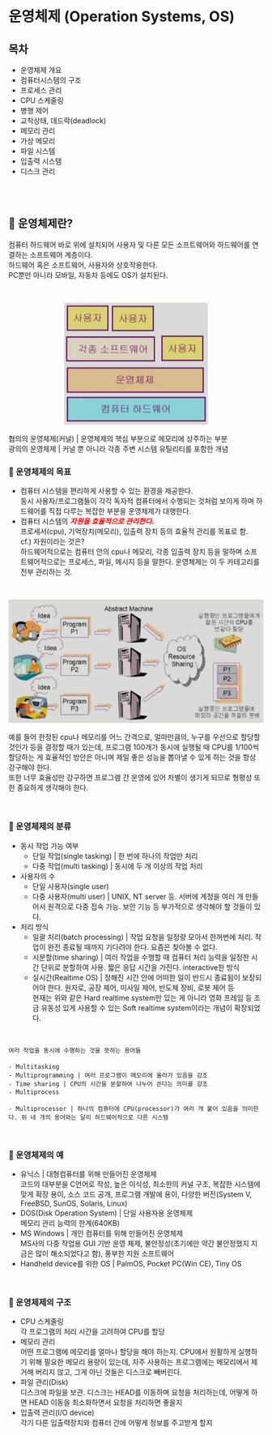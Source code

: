 # 운영체제 (Operation Systems, OS)

## 목차

- 운영체제 개요<br>
- 컴퓨터시스템의 구조<br>
- 프로세스 관리<br>
- CPU 스케줄링<br>
- 병행 제어<br>
- 교착상태, 데드락(deadlock)<br>
- 메모리 관리<br>
- 가상 메모리<br>
- 파일 시스템<br>
- 입출력 시스템<br>
- 디스크 관리<br>

<br>
<br>

## :book: 운영체제란?

컴퓨터 하드웨어 바로 위에 설치되어 사용자 및 다른 모든 소프트웨어와 하드웨어를 연결하는 소프트웨어 계층이다.<br>
하드웨어 혹은 소프트웨어, 사용자와 상호작용한다.<br>
PC뿐만 아니라 모바일, 자동차 등에도 OS가 설치된다.

<br>

<p align="center"><img src="./img/01.png" title="운영체제" alt="운영체제"></img></p>
협의의 운영체제(커널) | 운영체제의 핵심 부분으로 메모리에 상주하는 부분<br>
광의의 운영체제 | 커널 뿐 아니라 각종 주변 시스템 유틸리티를 포함한 개념

<br>

### :pencil: 운영체제의 목표

- 컴퓨터 시스템을 편리하게 사용할 수 있는 환경을 제공한다.<br>
  동시 사용자/프로그램들이 각각 독자적 컴퓨터에서 수행되는 것처럼 보이게 하며 하드웨어를 직접 다루는 복잡한 부분을 운영체제가 대행한다.
- 컴퓨터 시스템의 <span style="color:red;"><i><strong>자원을 효율적으로 관리한다.</strong></i></span><br>
  프로세서(cpu), 기억장치(메모리), 입출력 장치 등의 효율적 관리를 목표로 함.<br>
  cf.) 자원이라는 것은?<br>
  하드웨어적으로는 컴퓨터 안의 cpu나 메모리, 각종 입출력 장치 등을 말하며 소프트웨어적으로는 프로세스, 파일, 메시지 등을 말한다. 운영체제는 이 두 카테고리를 전부 관리하는 것.

<br>

<p align="center"><img src="./img/02.png" title="운영체제 운영" alt="운영체제 운영"></img></p>

예를 들어 한정된 cpu나 메모리를 어느 간격으로, 얼마만큼의, 누구를 우선으로 할당할 것인가 등을 결정할 때가 있는데, 프로그램 100개가 동시에 실행될 때 CPU를 1/100씩 할당하는 게 효율적인 방안은 아니며 제일 좋은 성능을 뽑아낼 수 있게 하는 것을 항상 강구해야 한다.<br>
또한 너무 효율성만 강구하면 프로그램 간 운영에 있어 차별이 생기게 되므로 형평성 또한 중요하게 생각해야 한다.

<br>

### :pencil: 운영체제의 분류

- 동시 작업 가능 여부
  - 단일 작업(single tasking) | 한 번에 하나의 작업만 처리
  - 다중 작업(multi tasking) | 동시에 두 개 이상의 작업 처리
- 사용자의 수
  - 단일 사용자(single user)
  - 다중 사용자(multi user) | UNIX, NT server 등. 서버에 계정을 여러 개 만들어서 원격으로 다중 접속 가능. 보안 기능 등 부가적으로 생각해야 할 것들이 있다.
- 처리 방식
  - 일괄 처리(batch processing) | 작업 요청을 일정량 모아서 한꺼번에 처리. 작업이 완전 종료될 때까지 기다려야 한다. 요즘은 찾아볼 수 없다.
  - 시분할(time sharing) | 여러 작업을 수행할 때 컴퓨터 처리 능력을 일정한 시간 단위로 분할하여 사용. 짧은 응답 시간을 가진다. interactive한 방식
  - 실시간(Realtime OS) | 정해진 시간 안에 어떠한 일이 반드시 종료됨이 보장되어야 한다. 원자로, 공장 제어, 미사일 제어, 반도체 장비, 로봇 제어 등<br>
    현재는 위와 같은 Hard realtime system만 있는 게 아니라 영화 프레임 등 조금 유동성 있게 사용할 수 있는 Soft realtime system이라는 개념이 확장되었다.

<br>

```
여러 작업을 동시에 수행하는 것을 뜻하는 용어들

- Multitasking
- Multiprogramming | 여러 프로그램이 메모리에 올라가 있음을 강조
- Time sharing | CPU의 시간을 분할하여 나누어 쓴다는 의미를 강조
- Multiprocess

- Multiprocessor | 하나의 컴퓨터에 CPU(processor)가 여러 개 붙어 있음을 의미한다. 위 네 개의 용어와는 달리 하드웨어적으로 다른 시스템
```

<br>

### :pencil: 운영체제의 예

- 유닉스 | 대형컴퓨터를 위해 만들어진 운영체제<br>
  코드의 대부분을 C언어로 작성, 높은 이식성, 최소한의 커널 구조, 복잡한 시스템에 맞게 확장 용이, 소스 코드 공개, 프로그램 개발에 용이, 다양한 버전(System V, FreeBSD, SunOS, Solaris, Linux)
- DOS(Disk Operation System) | 단일 사용자용 운영체제<br>
  메모리 관리 능력의 한계(640KB)
- MS Windows | 개인 컴퓨터를 위해 만들어진 운영체제<br>
  MS사의 다중 작업용 GUI 기반 운영 체제, 불안정성(초기에만 약간 불안정했지 지금은 많이 해소되었다고 함), 풍부한 지원 소프트웨어
- Handheld device를 위한 OS | PalmOS, Pocket PC(Win CE), Tiny OS

<br>

### :pencil: 운영체제의 구조

- CPU 스케줄링<br>
  각 프로그램의 처리 시간을 고려하여 CPU를 할당
- 메모리 관리<br>
  어떤 프로그램에 메모리를 얼마나 할당을 해야 하는지. CPU에서 원활하게 실행하기 위해 필요한 메모리 용량이 있는데, 자주 사용하는 프로그램에는 메모리에서 제거해 버리지 않고, 그게 아닌 것들은 디스크로 빼버린다.
- 파일 관리(Disk)<br>
  디스크에 파일을 보관. 디스크는 HEAD를 이동하며 요청을 처리하는데, 어떻게 하면 HEAD 이동을 최소화하면서 요청을 처리하면 좋을지
- 입출력 관리(I/O device)<br>
  각기 다른 입출력장치와 컴퓨터 간에 어떻게 정보를 주고받게 할지
